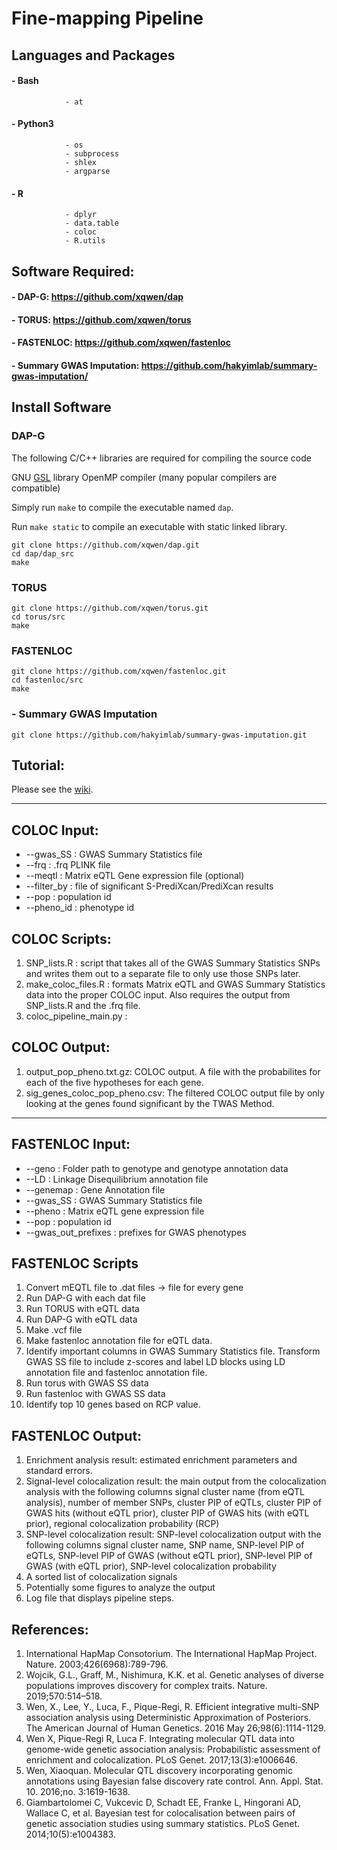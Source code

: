 # Fine-mapping Pipeline

## Languages and Packages
#### - Bash
                - at
#### - Python3
                - os
                - subprocess
                - shlex
                - argparse

#### - R 
                - dplyr
                - data.table
                - coloc
                - R.utils
                
## Software Required:
#### - DAP-G: https://github.com/xqwen/dap
#### - TORUS: https://github.com/xqwen/torus
#### - FASTENLOC: https://github.com/xqwen/fastenloc
#### - Summary GWAS Imputation: https://github.com/hakyimlab/summary-gwas-imputation/

## Install Software

### DAP-G 
The following C/C++ libraries are required for compiling the source code

GNU [GSL](https://www.gnu.org/software/gsl/) library
OpenMP compiler (many popular compilers are compatible)

Simply run ```make``` to compile the executable named ```dap```.

Run ```make static``` to compile an executable with static linked library.
```
git clone https://github.com/xqwen/dap.git
cd dap/dap_src
make
```

### TORUS


```
git clone https://github.com/xqwen/torus.git
cd torus/src
make
```

### FASTENLOC 

```
git clone https://github.com/xqwen/fastenloc.git
cd fastenloc/src
make
```

### - Summary GWAS Imputation

```
git clone https://github.com/hakyimlab/summary-gwas-imputation.git
```


## Tutorial:
Please see the [wiki](https://github.com/egeoffroy/Fine-mapping_Pipeline/wiki). 

____________________________________________________________________________________________________________________________________

## COLOC Input:
* --gwas_SS : GWAS Summary Statistics file
* --frq : .frq PLINK file
* --meqtl : Matrix eQTL Gene expression file (optional)
* --filter_by : file of significant S-PrediXcan/PrediXcan results
* --pop : population id
* --pheno_id : phenotype id

## COLOC Scripts:
1. SNP_lists.R : script that takes all of the GWAS Summary Statistics SNPs and writes them out to a separate file to only use those SNPs later.
2. make_coloc_files.R : formats Matrix eQTL and GWAS Summary Statistics data into the proper COLOC input. Also requires the output from SNP_lists.R and the .frq file.
3. coloc_pipeline_main.py : 

## COLOC Output:
1. output_pop_pheno.txt.gz: COLOC output. A file with the probabilites for each of the five hypotheses for each gene.
2. sig_genes_coloc_pop_pheno.csv: The filtered COLOC output file by only looking at the genes found significant by the TWAS Method.




____________________________________________________________________________________________________________________________________
## FASTENLOC Input: 
* --geno : Folder path to genotype and genotype annotation data
* --LD : Linkage Disequilibrium annotation file 
* --genemap : Gene Annotation file
* --gwas_SS : GWAS Summary Statistics file
* --pheno : Matrix eQTL gene expression file
* --pop : population id
* --gwas_out_prefixes : prefixes for GWAS phenotypes

## FASTENLOC Scripts
1. Convert mEQTL file to .dat files → file for every gene
2. Run DAP-G with each dat file
3. Run TORUS with eQTL data
4. Run DAP-G with eQTL data
5. Make .vcf file
6. Make fastenloc annotation file for eQTL data.
7. Identify important columns in GWAS Summary Statistics file. Transform GWAS SS file to include z-scores and label LD blocks using LD annotation file and fastenloc annotation file.
8. Run torus with GWAS SS data
9. Run fastenloc with GWAS SS data
10. Identify top 10 genes based on RCP value.


## FASTENLOC Output:
1. Enrichment analysis result: estimated enrichment parameters and standard errors.
2. Signal-level colocalization result: the main output from the colocalization analysis with the following columns
signal cluster name (from eQTL analysis), number of member SNPs, cluster PIP of eQTLs, cluster PIP of GWAS hits (without eQTL prior), cluster PIP of GWAS hits (with eQTL prior), regional colocalization probability (RCP)
3. SNP-level colocalization result: SNP-level colocalization output with the following columns
signal cluster name, SNP name, SNP-level PIP of eQTLs, SNP-level PIP of GWAS (without eQTL prior), SNP-level PIP of GWAS (with eQTL prior), SNP-level colocalization probability
4. A sorted list of colocalization signals
5. Potentially some figures to analyze the output 
6. Log file that displays pipeline steps.

## References:
1. International HapMap Consotorium. The International HapMap Project. Nature. 2003;426(6968):789-796.
2. Wojcik, G.L., Graff, M., Nishimura, K.K. et al. Genetic analyses of diverse populations improves discovery for complex traits. Nature. 2019;570:514–518. 
3.	Wen, X., Lee, Y., Luca, F., Pique-Regi, R. Efficient integrative multi-SNP association analysis using Deterministic Approximation of Posteriors. The American Journal of Human Genetics. 2016 May 26;98(6):1114-1129. 
4.	Wen X, Pique-Regi R, Luca F. Integrating molecular QTL data into genome-wide genetic association analysis: Probabilistic assessment of enrichment and colocalization. PLoS Genet. 2017;13(3):e1006646. 
5.	Wen, Xiaoquan. Molecular QTL discovery incorporating genomic annotations using Bayesian false discovery rate control. Ann. Appl. Stat. 10. 2016;no. 3:1619-1638. 
6. Giambartolomei C, Vukcevic D, Schadt EE, Franke L, Hingorani AD, Wallace C, et al. Bayesian test for colocalisation between pairs of genetic association studies using summary statistics. PLoS Genet. 2014;10(5):e1004383. 

